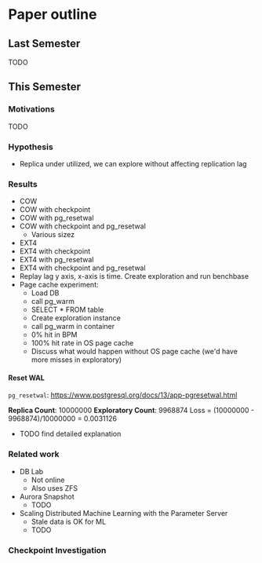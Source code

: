 # Paper outline

## Last Semester
TODO

## This Semester

### Motivations
TODO

### Hypothesis
- Replica under utilized, we can explore without affecting replication lag

### Results
- COW
- COW with checkpoint
- COW with pg_resetwal
- COW with checkpoint and pg_resetwal
  - Various sizez 
- EXT4
- EXT4 with checkpoint
- EXT4 with pg_resetwal
- EXT4 with checkpoint and pg_resetwal
- Replay lag y axis, x-axis is time. Create exploration and run benchbase
- Page cache experiment:
  - Load DB
  - call pg_warm
  - SELECT * FROM table
  - Create exploration instance
  - call pg_warm in container
  - 0% hit in BPM
  - 100% hit rate in OS page cache
  - Discuss what would happen without OS page cache (we'd have more misses in exploratory)

#### Reset WAL
`pg_resetwal`: https://www.postgresql.org/docs/13/app-pgresetwal.html

**Replica Count**: 10000000
**Exploratory Count**: 9968874
Loss = (10000000 - 9968874)/10000000 = 0.0031126

- TODO find detailed explanation

### Related work
- DB Lab
  - Not online
  - Also uses ZFS
- Aurora Snapshot
  - TODO
- Scaling Distributed Machine Learning with the Parameter Server
  - Stale data is OK for ML
  - TODO

### Checkpoint Investigation